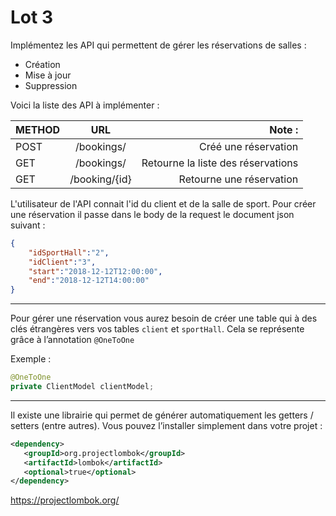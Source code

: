 # Lot 3

Implémentez les API qui permettent de gérer les réservations de salles :
* Création 
* Mise à jour
* Suppression

Voici la liste des API à implémenter :

| METHOD        | URL           | Note :  |
| ------------- |:-------------:| -----:|
| POST     | /bookings/ | Créé une réservation |
| GET      | /bookings/      |   Retourne la liste des réservations |
| GET | /booking/{id}      |    Retourne une réservation |

L'utilisateur de l'API connait l'id du client et de la salle de sport. Pour créer une réservation il passe dans le body de la request le document json suivant :

```json
{
	"idSportHall":"2",
	"idClient":"3",
	"start":"2018-12-12T12:00:00",
	"end":"2018-12-12T14:00:00"
}
```

---

Pour gérer une réservation vous aurez besoin de créer une table qui à des clés étrangères vers vos tables `client` et `sportHall`. Cela se représente grâce à l’annotation `@OneToOne`

Exemple :

```java
@OneToOne
private ClientModel clientModel;
```

---

Il existe une librairie qui permet de générer automatiquement les getters / setters (entre autres). Vous pouvez l’installer simplement dans votre projet : 

```xml
<dependency>
   <groupId>org.projectlombok</groupId>
   <artifactId>lombok</artifactId>
   <optional>true</optional>
</dependency>
```

https://projectlombok.org/
